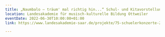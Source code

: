 ```yaml
---
title: „Naumbalo – träum' mal richtig hin...“ Schul- und Kitavorstellung 
location: Landesakademie für musisch-kulturelle Bildung Ottweiler
eventDate: 2022-06-30T10:00:00+01:00
link: https://www.landesakademie-saar.de/projekte/75-schuelerkonzerte-2

---
```

